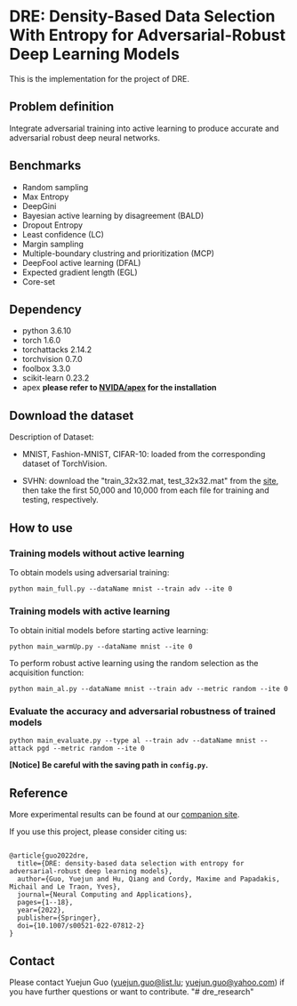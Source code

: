 # DRE: Density-Based Data Selection With Entropy for Adversarial-Robust Deep Learning Models

This is the implementation for the project of DRE.

## Problem definition

Integrate adversarial training into active learning to produce accurate and adversarial robust deep neural networks. 

## Benchmarks

- Random sampling
- Max Entropy
- DeepGini
- Bayesian active learning by disagreement (BALD)
- Dropout Entropy
- Least confidence (LC)
- Margin sampling
- Multiple-boundary clustring and prioritization (MCP)
- DeepFool active learning (DFAL)
- Expected gradient length (EGL)
- Core-set 

## Dependency

- python 3.6.10
- torch 1.6.0
- torchattacks 2.14.2
- torchvision 0.7.0
- foolbox 3.3.0
- scikit-learn 0.23.2
- apex **please refer to [NVIDA/apex](https://github.com/NVIDIA/apex.git) for the installation**

## Download the dataset

Description of Dataset: 

- MNIST, Fashion-MNIST, CIFAR-10: loaded from the corresponding dataset of TorchVision. 

- SVHN: download the "train_32x32.mat, test_32x32.mat" from the [site](http://ufldl.stanford.edu/housenumbers/), then take the first 50,000 and 10,000 from each file for training and testing, respectively.

## How to use

### Training models without active learning
To obtain models using adversarial training:

```
python main_full.py --dataName mnist --train adv --ite 0 
```

### Training models with active learning

To obtain initial models before starting active learning:

```
python main_warmUp.py --dataName mnist --ite 0
```

To perform robust active learning using the random selection as the acquisition function:

```
python main_al.py --dataName mnist --train adv --metric random --ite 0
```

### Evaluate the accuracy and adversarial robustness of trained models

```
python main_evaluate.py --type al --train adv --dataName mnist --attack pgd --metric random --ite 0
```

**[Notice] Be careful with the saving path in `config.py`.**

## Reference
More experimental results can be found at our [companion site](https://sites.google.com/view/robust-al/home).

If you use this project, please consider citing us:
<pre><code>
@article{guo2022dre,
  title={DRE: density-based data selection with entropy for adversarial-robust deep learning models},
  author={Guo, Yuejun and Hu, Qiang and Cordy, Maxime and Papadakis, Michail and Le Traon, Yves},
  journal={Neural Computing and Applications},
  pages={1--18},
  year={2022},
  publisher={Springer},
  doi={10.1007/s00521-022-07812-2}
}
</code></pre>

## Contact
Please contact Yuejun Guo (yuejun.guo@list.lu; yuejun.guo@yahoo.com) if you have further questions or want to contribute.
"# dre_research" 
